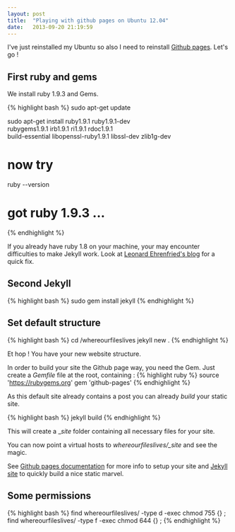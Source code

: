 ```yaml
---
layout: post
title:  "Playing with github pages on Ubuntu 12.04"
date:   2013-09-20 21:19:59
---
```


I've just reinstalled my Ubuntu so also I need to reinstall [Github pages][ghpages]. Let's go !


## First ruby and gems

We install ruby 1.9.3 and Gems.

{% highlight bash %}
sudo apt-get update

sudo apt-get install ruby1.9.1 ruby1.9.1-dev \
  rubygems1.9.1 irb1.9.1 ri1.9.1 rdoc1.9.1 \
  build-essential libopenssl-ruby1.9.1 libssl-dev zlib1g-dev

# now try
ruby --version
# got ruby 1.9.3 ...
{% endhighlight %}

If you already have ruby 1.8 on your machine, your may encounter difficulties to make Jekyll work.
Look at [Leonard Ehrenfried's blog][leonard] for a quick fix.

## Second Jekyll

{% highlight bash %}
sudo gem install jekyll
{% endhighlight %}

## Set default structure

{% highlight bash %}
cd /whereourfileslives
jekyll new .
{% endhighlight %}

Et hop ! You have your new website structure.

In order to build your site the Github page way, you need the Gem.
Just create a _Gemfile_ file at the root, containing :
{% highlight ruby %}
source 'https://rubygems.org'
gem 'github-pages'
{% endhighlight %}

As this default site already contains a post you can already _build_ your static site.

{% highlight bash %}
jekyll build
{% endhighlight %}

This will create a __site_ folder containing all necessary files for your site.

You can now point a virtual hosts to *whereourfileslives/_site* and see the magic.

See [Github pages documentation][ghpagesdoc] for more info to setup your site and [Jekyll site][jekyll] to quickly build a nice static marvel.

## Some permissions

{% highlight bash %}
find whereourfileslives/ -type d -exec chmod 755 {} \;
find whereourfileslives/ -type f -exec chmod 644 {} \;
{% endhighlight %}

[leonard]: http://leonard.io/blog/2012/05/installing-ruby-1-9-3-on-ubuntu-12-04-precise-pengolin/
[jekyll]:    http://jekyllrb.com
[ghpages]: http://pages.github.com/
[ghpagesdoc]: https://help.github.com/categories/20/articles


